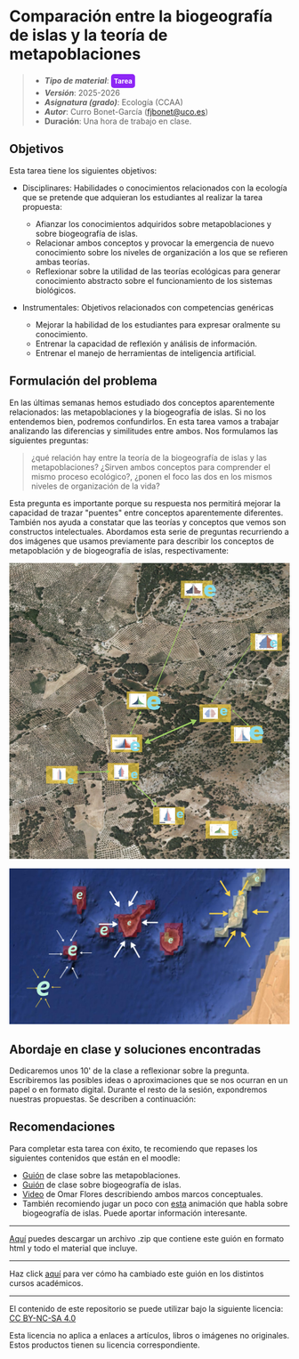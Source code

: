 # Comparación entre la biogeografía de islas y la teoría de metapoblaciones

> + **_Tipo de material_**: <span style="display: inline-block; font-size: 12px; color: white; background-color: #8D26F5; border-radius: 5px; padding: 5px; font-weight: bold;"> Tarea</span>
> + **_Versión_**: 2025-2026
> + **_Asignatura (grado)_**: Ecología (CCAA)
> + **_Autor_**: Curro Bonet-García (fjbonet@uco.es)
> + **Duración**: Una hora de trabajo en clase.



## Objetivos 

Esta tarea tiene los siguientes objetivos:

+ Disciplinares: Habilidades o conocimientos relacionados con la ecología que se pretende que adquieran los estudiantes al realizar la tarea propuesta:
  + Afianzar los conocimientos adquiridos sobre metapoblaciones y sobre biogeografía de islas.
  + Relacionar ambos conceptos y provocar la emergencia de nuevo conocimiento sobre los niveles de organización a los que se refieren ambas teorías.
  + Reflexionar sobre la utilidad de las teorías ecológicas para generar conocimiento abstracto sobre el funcionamiento de los sistemas biológicos.
  
+ Instrumentales: Objetivos relacionados con competencias genéricas

  + Mejorar la habilidad de los estudiantes para expresar oralmente su conocimiento.
  + Entrenar la capacidad de reflexión y análisis de información.
  + Entrenar el manejo de herramientas de inteligencia artificial.
  
  

## Formulación del problema

En las últimas semanas hemos estudiado dos conceptos aparentemente relacionados: las metapoblaciones y la biogeografía de islas. Si no los entendemos bien, podremos confundirlos. En esta tarea vamos a trabajar analizando las diferencias y similitudes entre ambos. Nos formulamos las siguientes preguntas:



>¿qué relación hay entre la teoría de la biogeografía de islas y las metapoblaciones? ¿Sirven ambos conceptos para comprender el mismo proceso ecológico?, ¿ponen el foco las dos en los mismos niveles de organización de la vida?



Esta pregunta es importante porque su respuesta nos permitirá mejorar la capacidad de trazar "puentes" entre conceptos aparentemente diferentes. También nos ayuda a constatar que las teorías y conceptos que vemos son constructos intelectuales. Abordamos esta serie de preguntas recurriendo a dos imágenes que usamos previamente para describir los conceptos de metapoblación y de biogeografía de islas, respectivamente:



![metapoblacion](https://raw.githubusercontent.com/aprendiendo-cosas/A_biogeo_vs_metapobla_ecologia_ccaa/main/imagenes/metapoblaciones.png)



![biogeoislas](https://raw.githubusercontent.com/aprendiendo-cosas/A_biogeo_vs_metapobla_ecologia_ccaa/main/imagenes/biogeografia_islas.png)




## Abordaje en clase y soluciones encontradas

Dedicaremos unos 10' de la clase a reflexionar sobre la pregunta. Escribiremos las posibles ideas o aproximaciones que se nos ocurran en un papel o en formato digital. Durante el resto de la sesión, expondremos nuestras propuestas. Se describen a continuación:








## Recomendaciones

Para completar esta tarea con éxito, te recomiendo que repases los siguientes contenidos que están en el moodle:

* [Guión](https://rawcdn.githack.com/aprendiendo-cosas/Te_metapoblaciones_ecologia_ccaa/2024_2025/guion_metapoblaciones.html) de clase sobre las metapoblaciones.
* [Guión](https://rawcdn.githack.com/aprendiendo-cosas/Te_comunidades_biogeo_islas_ecologia_ccaa/2025_2026/guion_comunidades_biogeografia_islas.html) de clase sobre biogeografía de islas. 
* [Video](https://bioteoria.wordpress.com/2018/05/07/metapoblaciones/) de Omar Flores describiendo ambos marcos conceptuales.
* También recomiendo jugar un poco con [esta](http://virtualbiologylab.org/ModelsHTML5/IslandBiogeography/IslandBiogeography.html) animación que habla sobre biogeografía de islas. Puede aportar información interesante. 






****

[Aquí](https://github.com/aprendiendo-cosas/A_biogeo_vs_metapobla_ecologia_ccaa/archive/refs/tags/2024_2025.zip) puedes descargar un archivo .zip que contiene este guión en formato html y todo el material que incluye.

****
Haz click [aquí](https://github.com/aprendiendo-cosas/A_biogeo_vs_metapobla_ecologia_ccaa/releases) para ver cómo ha cambiado este guión en los distintos cursos académicos.

****
 <p xmlns:cc="http://creativecommons.org/ns#" >El contenido de este repositorio se puede utilizar bajo la siguiente licencia:  <a  href="https://creativecommons.org/licenses/by-nc-sa/4.0/?ref=chooser-v1"  target="_blank" rel="license noopener noreferrer"  style="display:inline-block;">CC BY-NC-SA 4.0<img  style="height:22px!important;margin-left:3px;vertical-align:text-bottom;"   src="https://mirrors.creativecommons.org/presskit/icons/cc.svg?ref=chooser-v1"  alt=""><img  style="height:22px!important;margin-left:3px;vertical-align:text-bottom;"   src="https://mirrors.creativecommons.org/presskit/icons/by.svg?ref=chooser-v1"  alt=""><img  style="height:22px!important;margin-left:3px;vertical-align:text-bottom;"   src="https://mirrors.creativecommons.org/presskit/icons/nc.svg?ref=chooser-v1"  alt=""><img  style="height:22px!important;margin-left:3px;vertical-align:text-bottom;"   src="https://mirrors.creativecommons.org/presskit/icons/sa.svg?ref=chooser-v1"  alt=""></a></p> 

<p>Esta licencia no aplica a enlaces a artículos, libros o imágenes no originales. Estos productos tienen su licencia correspondiente.</p>







  





